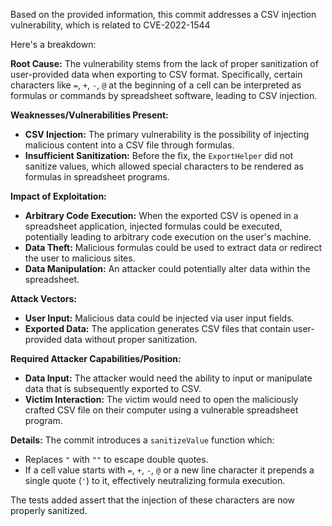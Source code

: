 Based on the provided information, this commit addresses a CSV injection vulnerability, which is related to CVE-2022-1544

Here's a breakdown:

**Root Cause:**
The vulnerability stems from the lack of proper sanitization of user-provided data when exporting to CSV format. Specifically, certain characters like `=`, `+`, `-`, `@` at the beginning of a cell can be interpreted as formulas or commands by spreadsheet software, leading to CSV injection.

**Weaknesses/Vulnerabilities Present:**
- **CSV Injection:** The primary vulnerability is the possibility of injecting malicious content into a CSV file through formulas.
- **Insufficient Sanitization:** Before the fix, the `ExportHelper` did not sanitize values, which allowed special characters to be rendered as formulas in spreadsheet programs.

**Impact of Exploitation:**
- **Arbitrary Code Execution:** When the exported CSV is opened in a spreadsheet application, injected formulas could be executed, potentially leading to arbitrary code execution on the user's machine.
- **Data Theft:** Malicious formulas could be used to extract data or redirect the user to malicious sites.
- **Data Manipulation:** An attacker could potentially alter data within the spreadsheet.

**Attack Vectors:**
- **User Input:** Malicious data could be injected via user input fields.
- **Exported Data:** The application generates CSV files that contain user-provided data without proper sanitization.

**Required Attacker Capabilities/Position:**
- **Data Input:** The attacker would need the ability to input or manipulate data that is subsequently exported to CSV.
- **Victim Interaction:** The victim would need to open the maliciously crafted CSV file on their computer using a vulnerable spreadsheet program.

**Details:**
The commit introduces a `sanitizeValue` function which:
-  Replaces `"` with `""` to escape double quotes.
-  If a cell value starts with `=`, `+`, `-`, `@`  or a new line character  it prepends a single quote (`'`) to it, effectively neutralizing formula execution.

The tests added assert that the injection of these characters are now properly sanitized.